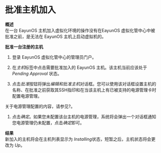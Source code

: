 # 批准主机加入

**概述**<br/>
在一台 EayunOS 主机加入虚拟化环境的操作没有在EayunOS
虚拟化管中心中被批准之前，是无法在 EayunOS 主机上启动虚拟机的。

**批准一台注册的主机**


1. 登录 EayunOS 虚拟化管中心的管理员门户。

1. 在*主机*标签中点击需要批准加入的 EayunOS 主机。该主机当前应该处于 *Pending Approval* 状态。

1. 点击*批准*按钮将弹出*编辑和批准主机*对话框。您可以使用该对话框设置主机的名称、在批准之前获取其SSH指印和在当该主机上有已被支持的电源管理卡时配置电源管理。

  关于电源管理配置的内容，请参见?。

1. 点击*确定*。如果您未配置该台主机的电源管理，系统将会弹出一个对话框通知您电源管理仍未配置，点击*确定*即可。

**结果**<br/>
新加入的主机将会在主机列表显示为 *Installing*状态，短暂之后，主机状态将会更改为 *Up*。
